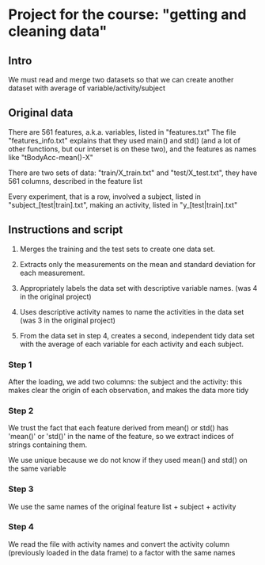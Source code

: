 # Project for the course: "getting and cleaning data" 

## Intro

We must read and merge two datasets so that we can create another dataset
with average of variable/activity/subject

## Original data

There are 561 features, a.k.a. variables, listed in "features.txt"
The file "features_info.txt" explains that they used main() and std() (and a lot of other functions,
but our interset is on these two), and the features as names like "tBodyAcc-mean()-X"

There are two sets of data: "train/X_train.txt" and "test/X_test.txt", they have 561 columns, described in the feature list

Every experiment, that is a row, involved a subject, listed in "subject_[test|train].txt", making an activity, listed in "y_[test|train].txt"

## Instructions and script

1) Merges the training and the test sets to create one data set.

2) Extracts only the measurements on the mean and standard deviation for each measurement. 

3) Appropriately labels the data set with descriptive variable names. (was 4 in the original project)

4) Uses descriptive activity names to name the activities in the data set (was 3 in the original project)

5) From the data set in step 4, creates a second, independent tidy data set with the average of each variable for each activity and each subject.

### Step 1

After the loading, we add two columns: the subject and the activity: this makes clear the origin of each observation, and makes the data more tidy

### Step 2

We trust the fact that each feature derived from mean() or std() has 'mean()' or 'std()' in the name of the feature, so we
extract indices of strings containing them.

We use unique because we do not know if they used mean() and std() on the same variable

### Step 3

We use the same names of the original feature list + subject + activity


### Step 4

We read the file with activity names and convert the activity column (previously loaded in the data frame) to a factor with the same names



